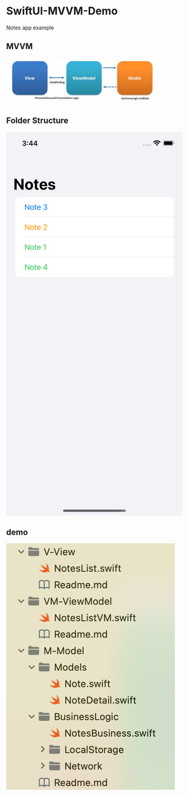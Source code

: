 # SwiftUI-MVVM-Demo
Notes app example


## MVVM
![Screenshot](MVVM.png)

## Folder Structure
![Screenshot](UI.png)

## demo
![Screenshot](folder-structure.png)


